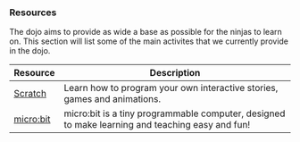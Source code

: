 ### Resources

The dojo aims to provide as wide a base as possible for the ninjas to learn on. This section will list some of the main activites that we currently provide in the dojo.

| Resource              	| Description                                                               	|
|-----------------------	|---------------------------------------------------------------------------	|
| [Scratch](scratch.md) 	|  Learn how to program your own interactive stories, games and animations. 	|
| [micro:bit](microbit.md) 	|  micro:bit is a tiny programmable computer, designed to make learning and teaching easy and fun! 	|
